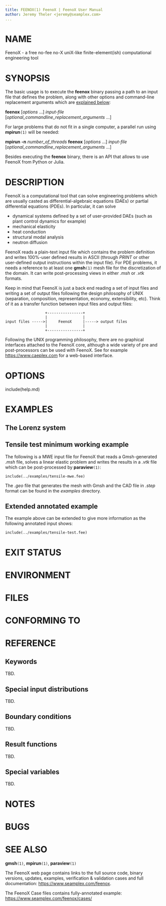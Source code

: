 ```yaml
---
title: FEENOX(1) FeenoX | FeenoX User Manual
author: Jeremy Theler <jeremy@seamplex.com>
... 
```

  
# NAME

FeenoX - a free no-fee no-X uniX-like finite-element(ish) computational engineering tool

# SYNOPSIS

The basic usage is to execute the **feenox** binary passing a path to an input file that defines the problem, along with other options and command-line replacement arguments which are [explained below](#options):

**feenox** [_options_ ...] _input-file_ [_optional_commandline_replacement_arguments_ ...]

For large problems that do not fit in a single computer, a parallel run using **mpirun**`(1)` will be needed:

**mpirun** **-n** _number_of_threads_ **feenox** [_options_ ...] _input-file_ [_optional_commandline_replacement_arguments_ ...]


Besides executing the **feenox** binary, there is an API that allows to use FeenoX from Python or Julia.


# DESCRIPTION

FeenoX is a computational tool that can solve engineering problems which are usually casted as differential-algebraic equations (DAEs) or partial differential equations (PDEs). In particular, it can solve

 * dynamical systems defined by a set of user-provided DAEs (such as plant control dynamics for example)
 * mechanical elasticity
 * heat conduction
 * structural modal analysis
 * neutron diffusion

FeenoX reads a plain-text input file which contains the problem definition and writes 100%-user defined results in ASCII (through *PRINT* or other user-defined output instructions within the input file). For PDE problems, it needs a reference to at least one **gmsh**`(1)` mesh file for the discretization of the domain. It can write post-processing views in either _.msh_ or _.vtk_ formats. 

Keep in mind that FeenoX is just a back end reading a set of input files and writing a set of output files following the design philosophy of UNIX (separation, composition, representation, economy, extensibility, etc). Think of it as a transfer function between input files and output files:

```
                  +----------------+
                  |                |
input files ----->|     FeenoX     |-----> output files
                  |                |
                  +----------------+ 
```

Following the UNIX programming philosophy, there are no graphical interfaces attached to the FeenoX core, although a wide variety of pre and post-processors can be used with FeenoX. See for example <https://www.caeplex.com> for a web-based interface.


# OPTIONS

include(help.md)


# EXAMPLES

## The Lorenz system

## Tensile test minimum working example

The following is a MWE input file for FeenoX that reads a Gmsh-generated _.msh_ file, solves a linear elastic problem and writes the results in a *.vtk* file which can be post-processed by **paraview**`(1)`:

```
include(../examples/tensile-mwe.fee)
```

The _.geo_ file that generates the mesh with Gmsh and the CAD file in _.step_ format can be found in the _examples_ directory.

## Extended annotated example

The example above can be extended to give more information as the following annotated input shows:

```
include(../examples/tensile-test.fee)
```

 

# EXIT STATUS


# ENVIRONMENT


# FILES


# CONFORMING TO


# REFERENCE

## Keywords

TBD.

## Special input distributions

TBD.


## Boundary conditions

TBD.


## Result functions

TBD.


## Special variables

TBD.



# NOTES


# BUGS


# SEE ALSO

**gmsh**`(1)`, **mpirun**`(1)`, **paraview**`(1)`

The FeenoX web page contains links to the full source code, binary versions, updates, examples, verification & validation cases and full documentation:
<https://www.seamplex.com/feenox>.

The FeenoX Case files contains fully-annotated example:
<https://www.seamplex.com/feenox/cases/>
